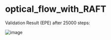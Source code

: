 # optical_flow_with_RAFT


Validation Result (EPE) after 25000 steps:

![image](https://user-images.githubusercontent.com/26826339/208765632-0436f27e-f88a-4f33-ab24-1a6c99b46e25.png)
